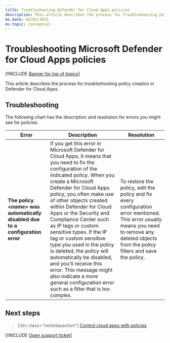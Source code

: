 ```yaml
---
title: Troubleshooting Defender for Cloud Apps policies
description: This article describes the process for troubleshooting policy creation in Defender for Cloud Apps.
ms.date: 02/02/2022
ms.topic: conceptual
---
```

# Troubleshooting Microsoft Defender for Cloud Apps policies

[!INCLUDE [Banner for top of topics](includes/banner.md)]

This article describes the process for troubleshooting policy creation in Defender for Cloud Apps.

## Troubleshooting

The following chart has the description and resolution for errors you might see for policies.

|Error|Description|Resolution|
|----|----|----|
| **The policy  <*name*> was automatically disabled due to a configuration error**|If you get this error in Microsoft Defender for Cloud Apps, it means that you need to fix the configuration of the indicated policy. When you create a Microsoft Defender for Cloud Apps policy, you often make use of other objects created within Defender for Cloud Apps or the Security and Compliance Center such as IP tags or custom sensitive types. If the IP tag or custom sensitive type you used in the policy is deleted, the policy will automatically be disabled, and you'll receive this error. This message might also indicate a more general configuration error such as a filter that is too complex. |To restore the policy, edit the policy and fix every configuration error mentioned. This error usually means you need to remove any deleted objects from the policy filters and save the policy.|

## Next steps

> [!div class="nextstepaction"]
> [Control cloud apps with policies](control-cloud-apps-with-policies.md)

[!INCLUDE [Open support ticket](includes/support.md)]
